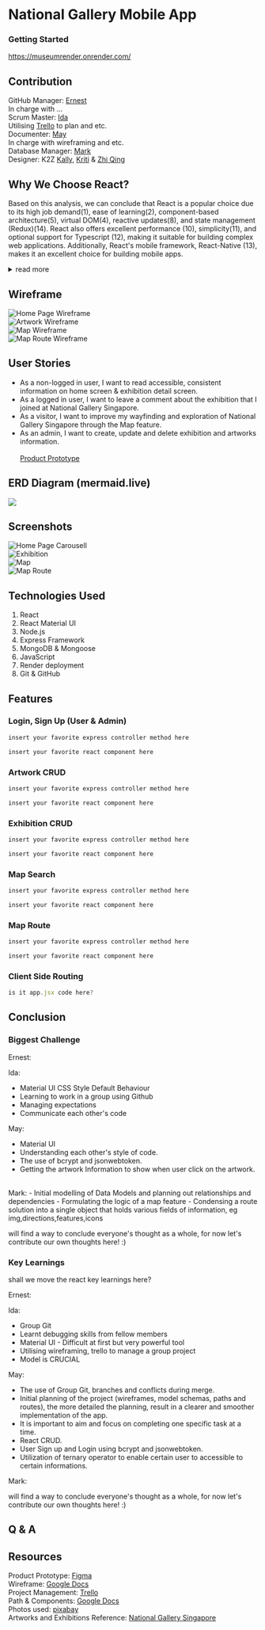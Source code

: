 # National Gallery Mobile App

### Getting Started

https://museumrender.onrender.com/

## Contribution

GitHub Manager: [Ernest](https://github.com/ernesttan1976)</br>
In charge with ... </br>
Scrum Master: [Ida](https://github.com/didadeeee)</br>
Utilising [Trello](https://trello.com/invite/b/iE3FX0N4/ATTI2210f3e4c5cad04ab957b63d518ae7e0C5D3A9A5/national-gallery-web) to plan and etc. </br>
Documenter: [May](https://github.com/MayMoeOo95)</br>
In charge with wireframing and etc.</br>
Database Manager: [Mark](https://github.com/Marklimjr)</br>
Designer: K2Z [Kally](), [Kriti]() & [Zhi Qing]() </br>

## Why We Choose React?
Based on this analysis, we can conclude that React is a popular choice due to its high job demand(1), ease of learning(2), component-based architecture(5), virtual DOM(4), reactive updates(8), and state management (Redux)(14). React also offers excellent performance (10), simplicity(11), and optional support for Typescript (12), making it suitable for building complex web applications. Additionally, React's mobile framework, React-Native (13), makes it an excellent choice for building mobile apps. 
<Details>
<Summary> 
read more
</Summary>
However, React does not offer native support for server-side rendering (15), forms(17), routing(16), CSS utilities(18), UI Component Libraries(19), but these functionalities can be added using third-party libraries such as Next.js, Formik, React Router, Tailwind CSS and Material UI, respectively.

Ultimately, the choice of technology depends on the specific requirements of the project, and we should consider factors such as community support, documentation, and compatibility with existing code. Nonetheless, React's popularity and vast ecosystem make it a solid choice for building modern web applications.

| React Features              | React          | Vanilla JS  | EJS Templates | Angular                | Vue             |
| --------------------------- | -------------- | ----------- | ------------- | ---------------------- | --------------- |
| (1) Job Demand              | 57%            | N/A         | N/A           | 31%                    | 11%             |
| (2) Ease of Learning        | ★★★★★          | ★★★★★       | ★★★           | ★★★                    | ★★★★★           |
| (3) Declarative             | Yes            | N/A         | N/A           | Imperative             | Yes             |
| (4) One-way data binding    | ★★★★★          | N/A         | N/A           | 2-way                  | 2-way           |
| (5) Component-Based         | ★★★★★          | N/A         | N/A           | ★★★★★                  | ★★★★            |
| (6) Virtual DOM             | Yes            | N/A         | N/A           | Direct DOM             | Yes             |
| (7) JSX Syntax              | Yes            | N/A         | EJS Syntax    | Template Syntax        | Template Syntax |
| (8) Reactive Updates        | ★★★★★          | N/A         | N/A           | ★★★★                   | ★★★★            |
| (9) Dependency Injection    | ★★★★★          | N/A         | N/A           | ★★★★                   | ★★              |
| (10) Performance            | ★★★★★          | ★★★★        | ★★★           | ★★★★                   | ★★★             |
| (11) Simplicity             | ★★★★★          | ★★★★        | ★★★           | ★★★                    | ★★★★            |
| (12) Typescript             | Optional       | N/A         | N/A           | Tightly integrated     | Optional        |
| (13) Mobile Framework       | (React-Native) | N/A         | N/A           | NativeScript           | Weex            |
| (14) State Management       | (Redux)        | N/A         | N/A           | (NgRx)                 | (Vuex)          |
| (15) Server-Side Rendering  | (Next.js)      | N/A         | ★★★★          | (Angular Universal)    | N/A             |
| (16) Routing                | (React Router) | N/A         | N/A           | (Angular Router)       | (Vue Router)    |
| (17) Forms                  | (Formik)       | N/A         | N/A           | (Angular Forms)        | (Vee-Validate)  |
| (18) CSS Utilities          | (Tailwind CSS) | (Bootstrap) | N/A           | (Angular Material)     | (Vuetify)       |
| (19) UI Component Libraries | (Material UI)  | N/A         | N/A           | (PrimeNG)(Material UI) | (Element UI)    |

Notes:

- The ratings are represented by stars (★), with 5 stars being the highest rating.
- Some of the features are not applicable for certain frameworks (represented as N/A).
- The external libraries are listed in brackets in the column cells.
</Details>


## Wireframe

![Home Page Wireframe](/src/images/readme/homepagewireframe.png "Home Page Wireframe")</br>
![Artwork Wireframe](/src/images/readme/artworkwireframe.png "Artwork Wireframe")</br>
![Map Wireframe](/src/images/readme/mapwireframe.png "Map Wireframe")</br>
![Map Route Wireframe](/src/images/readme/routewireframe.png "Map Route Wireframe")</br>

## User Stories

- As a non-logged in user, I want to read accessible, consistent information on home screen & exhibition detail screen.
- As a logged in user, I want to leave a comment about the exhibition that I joined at National Gallery Singapore.
- As a visitor, I want to improve my wayfinding and exploration of National Gallery Singapore through the Map feature.
- As an admin, I want to create, update and delete exhibition and artworks information. </br></br>
  [Product Prototype](https://www.figma.com/proto/WZ6XPMR2mlYvRAr9kvNFpD/P3-Gallery-Explorer-Redesign-v3.0?node-id=1-2&starting-point-node-id=1%3A2&scaling=scale-down)

## ERD Diagram (mermaid.live)

[![](https://mermaid.ink/img/pako:eNqFUl1PgzAU_SvkPrNlA8Y23pwSXTI02VyihpcrdEgCLWmLOhn_3fLlFhtjH5qbe057Ts9tBRGLCXhA-E2KCcc8pIZa3b7f-Vuj6upmCclTmhgUc6I1E8aSjKxjDSA5ppnWLVCID8Z1Or6jRN6165B2RaCc7APjdBqNWGXcXm02_vbZ8IxQ2acSUypCGLgD2pP9p7v1av34B3lAe_L1QxD49_-R9URkKjM9kpiIiKeFTBk9Y7TMXwlXzyQcE7JFqZhndDAQsTwnVIpfOQzwhYN2Rj19ddQ85EQIpaPp8wvhn-vBhJxwNa9Y_YhWIwT5RtS0oUkkJgcsM9kEUisqlpLtjjQCT_KSmFAWMUrSfyPwDpgJ1S2QglfBJ3jWwh0704U7nU9t23UcxzbhCN5iPLcdy5pYy4nrzpbOrDbhizF1w7Q9_dLWjUT9DRFCzX8?type=png)](https://mermaid.live/edit#pako:eNqFUl1PgzAU_SvkPrNlA8Y23pwSXTI02VyihpcrdEgCLWmLOhn_3fLlFhtjH5qbe057Ts9tBRGLCXhA-E2KCcc8pIZa3b7f-Vuj6upmCclTmhgUc6I1E8aSjKxjDSA5ppnWLVCID8Z1Or6jRN6165B2RaCc7APjdBqNWGXcXm02_vbZ8IxQ2acSUypCGLgD2pP9p7v1av34B3lAe_L1QxD49_-R9URkKjM9kpiIiKeFTBk9Y7TMXwlXzyQcE7JFqZhndDAQsTwnVIpfOQzwhYN2Rj19ddQ85EQIpaPp8wvhn-vBhJxwNa9Y_YhWIwT5RtS0oUkkJgcsM9kEUisqlpLtjjQCT_KSmFAWMUrSfyPwDpgJ1S2QglfBJ3jWwh0704U7nU9t23UcxzbhCN5iPLcdy5pYy4nrzpbOrDbhizF1w7Q9_dLWjUT9DRFCzX8)

## Screenshots

![Home Page Carousell](/src/images/readme/homepagecarousell.png "Home Page Carousell")</br>
![Exhibition](/src/images/readme/exhibitionaccordion.png "Exhibition")</br>
![Map](/src/images/readme/maps.png "Maps")</br>
![Map Route](/src/images/readme/maps.png "Map Route")</br>

## Technologies Used

1. React
2. React Material UI
3. Node.js
4. Express Framework
5. MongoDB & Mongoose
6. JavaScript
7. Render deployment
8. Git & GitHub

## Features

### Login, Sign Up (User & Admin)

```js
insert your favorite express controller method here
```

```js
insert your favorite react component here
```

### Artwork CRUD

```js
insert your favorite express controller method here
```

```js
insert your favorite react component here
```

### Exhibition CRUD

```js
insert your favorite express controller method here
```

```js
insert your favorite react component here
```

### Map Search

```js
insert your favorite express controller method here
```

```js
insert your favorite react component here
```

### Map Route

```js
insert your favorite express controller method here
```

```js
insert your favorite react component here
```

### Client Side Routing

```js
is it app.jsx code here?
```

## Conclusion

### Biggest Challenge

Ernest: </br>

Ida:

- Material UI CSS Style Default Behaviour
- Learning to work in a group using Github
- Managing expectations
- Communicate each other's code

May:

- Material UI
- Understanding each other's style of code.
- The use of bcrypt and jsonwebtoken.
- Getting the artwork Information to show when user click on the artwork.

</br>
Mark: 
- Initial modelling of Data Models and planning out relationships and dependencies 
- Formulating the logic of a map feature 
- Condensing a route solution into a single object that holds various fields of information, eg img,directions,features,icons

</br>

will find a way to conclude everyone's thought as a whole, for now let's contribute our own thoughts here! :)

### Key Learnings

shall we move the react key learnings here?

Ernest: </br>

Ida:

- Group Git
- Learnt debugging skills from fellow members
- Material UI - Difficult at first but very powerful tool
- Utilising wireframing, trello to manage a group project
- Model is CRUCIAL

May:

- The use of Group Git, branches and conflicts during merge.
- Initial planning of the project (wireframes, model schemas, paths and routes), the more detailed the planning, result in a clearer and smoother implementation of the app.
- It is important to aim and focus on completing one specific task at a time.
- React CRUD.
- User Sign up and Login using bcrypt and jsonwebtoken.
- Utilization of ternary operator to enable certain user to accessible to certain informations.

Mark: </br>

will find a way to conclude everyone's thought as a whole, for now let's contribute our own thoughts here! :)

## Q & A

## Resources

Product Prototype: <a href="https://www.figma.com/proto/WZ6XPMR2mlYvRAr9kvNFpD/P3-Gallery-Explorer-Redesign-v3.0?node-id=1-2&starting-point-node-id=1%3A2&scaling=scale-down">Figma</a><br />
Wireframe: <a href="https://docs.google.com/presentation/d/1QK74u5tYnI7stAfgfH9_ZuHCs52L_hfNjI2NLIp1Txw/edit?usp=sharing">Google Docs</a><br />
Project Management: <a href="https://trello.com/invite/b/iE3FX0N4/ATTI2210f3e4c5cad04ab957b63d518ae7e0C5D3A9A5/national-gallery-web">Trello</a><br />
Path & Components: <a href="https://docs.google.com/presentation/d/1zn3BJGd09h5cBunKGQARrrkWUGV-Zak4PTxHN-Otd1w/edit?usp=sharing">Google Docs</a><br />
Photos used: <a href="https://pixabay.com/">pixabay</a><br />
Artworks and Exhibitions Reference: <a href="https://www.nationalgallery.sg/">National Gallery Singapore</a>

<!--
## How to Configure MUI Theme?
1. ([Use Theme Generator https://zenoo.github.io/mui-theme-creator/](https://zenoo.github.io/mui-theme-creator/))
2. Set primary and secondary colours.
3. Save the theme object, cut and paste in theme.js.

``` jsx
 import {theme} from './theme.js';
 import { ThemeProvider } from '@emotion/react';
...
...
<ThemeProvider theme={theme}>
        <Router>
          <App />
        </Router>
      </ThemeProvider>
```
## How to adjust margin, padding, etc on each item? (SX PROP)
([Add style to 'sx' prop](https://mui.com/material-ui/customization/how-to-customize/#1-one-off-customization))
 m: 4 -> margin of 4 x 8 = 32px,
  where 8 is the theme.spacing = 8px
 p: 4 -> padding of 4 x 8 = 32px,
  where 8 is the theme.spacing = 8px

 percentages: any number 0 to 1 is considered a percentage
 width: 0.5 -> width: 50%

 whole numbers: units of pixels
 width: 300 -> width: 300px

``` jsx
<Slider
  defaultValue={30}
  sx={{
    width: 300,
    color: 'success.main',
  }}
/>
```

## Material UI Icons
 Browse, copy and paste from here
([Material UI Icons](https://mui.com/material-ui/material-icons/))

## Material UI Components

### 1. Bottom Navigation -> <BottomNavigation /> ([Docs](https://mui.com/material-ui/react-bottom-navigation/))
![BottomNavigation](./documents/mui-images/BottomNavigation.png)

 Navigation bar stuck to the bottom.

### 2. Stepper (aka Carousel) -> <Stepper/> ([Docs](https://mui.com/material-ui/react-stepper/))
![StepperCarousel](./documents/mui-images/StepperCarousel.png)

 Plain stepper is having a before and next botton. A stepper linked to an image is a carousel.

### 3. Drawer -> <Drawer /> ([Docs](https://mui.com/material-ui/react-drawer/))
![Drawer](./documents/mui-images/Drawer.png)

 Side drawer menu

### 4. Menu -> <Menu /> ([Docs](https://mui.com/material-ui/react-menu/))
![Menu](./documents/mui-images/Menu.png)

 Menu is a sub-component for drop downs from the navbar.

### 5. Card ([Docs](https://mui.com/material-ui/react-card/))

 Card is a 'Paper' element with a shadow and with 'title', 'subtitle' attributes.
 A Card contains 'Content', 'Action' elements.
 A Content element consists of 'Typography' and 'Image' elements
 An Action element contains buttons. Possible to add accordion effect.
 Very cool element!

### 6. Grid (aka Flexbox) -> <Grid />([Docs](https://mui.com/material-ui/react-grid2/))

 Don't be fooled by the name 'Grid'. It is actually more like a 'Flex'.
 Parents are tagged with attribute 'container'. Children are tagged with attribute 'item'.
 It uses 12 columns, similar to Bootstrap.

### 7. Snackbar (aka Toast) -> <Snackbar/> ([Docs](https://mui.com/material-ui/react-snackbar/))

 This looks like a notification toast

### 8. Skeleton (aka loading placeholder) -> <Skeleton/> ([Docs](https://mui.com/material-ui/react-skeleton/))

For showing a placeholder while waiting for content to load

### 9. List -> <List /> ([Docs](https://mui.com/material-ui/react-list/))

This element is part of a larger element like a menu or it can be a list of images or messages.

-->
